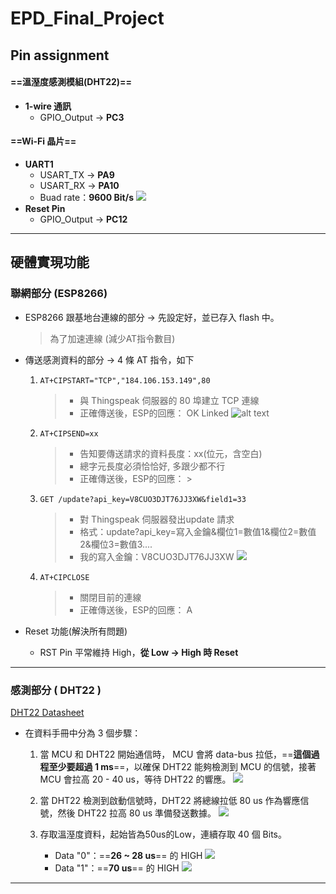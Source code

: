 # EPD_Final_Project


##    Pin assignment

####    ==溫溼度感測模組(DHT22)==
*    **1-wire 通訊**
     * GPIO_Output -> **PC3**


####    ==Wi-Fi 晶片==
*    **UART1**
     * USART_TX -> **PA9**
     * USART_RX -> **PA10**
     * Buad rate：**9600 Bit/s**
          ![](https://hackmd.io/_uploads/r1vrtrzr3.png)
* **Reset Pin** 
     * GPIO_Output -> **PC12**
---
##    硬體實現功能
###    聯網部分 (ESP8266)
*    ESP8266 跟基地台連線的部分 -> 先設定好，並已存入 flash 中。
     > 為了加速連線 (減少AT指令數目)
*    傳送感測資料的部分 -> 4 條 AT 指令，如下

     1. `AT+CIPSTART="TCP","184.106.153.149",80`
        > * 與 Thingspeak 伺服器的 80 埠建立 TCP 連線
        > * 正確傳送後，ESP的回應：
        > OK
        > Linked
        ![alt text](https://hackmd.io/_uploads/S1YGFgqHh.png)
     2. `AT+CIPSEND=xx`
        > * 告知要傳送請求的資料長度：xx(位元，含空白)
        > * 總字元長度必須恰恰好, 多跟少都不行
        > * 正確傳送後，ESP的回應：
        > $>$
     3. `GET /update?api_key=V8CUO3DJT76JJ3XW&field1=33`
        > * 對 Thingspeak 伺服器發出update 請求
        > * 格式：update?api_key=寫入金鑰&欄位1=數值1&欄位2=數值2&欄位3=數值3....
        > * 我的寫入金鑰：V8CUO3DJT76JJ3XW
        > ![](https://hackmd.io/_uploads/ryqXG_dHh.png)

     4. `AT+CIPCLOSE`
        > * 關閉目前的連線
        > * 正確傳送後，ESP的回應：
        > A

*    Reset 功能(解決所有問題)
        *    RST Pin 平常維持 High，**從 Low -> High 時 Reset**

---

###    感測部分 ( DHT22 )
[DHT22 Datasheet](https://cdn-shop.adafruit.com/datasheets/Digital+humidity+and+temperature+sensor+AM2302.pdf)
*    在資料手冊中分為 3 個步驟：
        1. 當 MCU 和 DHT22 開始通信時， MCU 會將 data-bus 拉低，==**這個過程至少要超過 1 ms**==，以確保 DHT22 能夠檢測到 MCU 的信號，接著 MCU 會拉高 20 - 40 us，等待 DHT22 的響應。
             ![](https://hackmd.io/_uploads/S1YGFgqHh.png)

        2. 當 DHT22 檢測到啟動信號時，DHT22 將總線拉低 80 us 作為響應信號，然後 DHT22 拉高 80 us 準備發送數據。
            ![](https://hackmd.io/_uploads/SJ97lFOSn.png)
        3. 存取溫溼度資料，起始皆為50us的Low，連續存取 40 個 Bits。 
            * Data "0"：==**26 ~ 28 us**== 的 HIGH
              ![](https://hackmd.io/_uploads/HynSvg9Hn.png)
            * Data "1"：==**70 us**== 的 HIGH
              ![](https://hackmd.io/_uploads/HkoFDe9S3.png)
---
